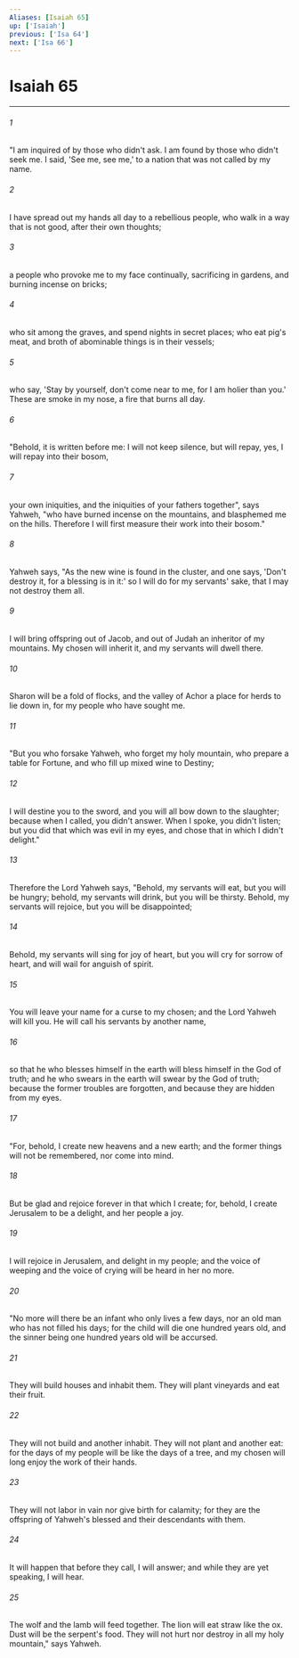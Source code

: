```yaml
---
Aliases: [Isaiah 65]
up: ['Isaiah']
previous: ['Isa 64']
next: ['Isa 66']
---
```

# Isaiah 65
***





###### 1 

"I am inquired of by those who didn't ask. I am found by those who didn't seek me. I said, 'See me, see me,' to a nation that was not called by my name. 



###### 2 

I have spread out my hands all day to a rebellious people, who walk in a way that is not good, after their own thoughts; 



###### 3 

a people who provoke me to my face continually, sacrificing in gardens, and burning incense on bricks; 



###### 4 

who sit among the graves, and spend nights in secret places; who eat pig's meat, and broth of abominable things is in their vessels; 



###### 5 

who say, 'Stay by yourself, don't come near to me, for I am holier than you.' These are smoke in my nose, a fire that burns all day. 



###### 6 

"Behold, it is written before me: I will not keep silence, but will repay, yes, I will repay into their bosom, 



###### 7 

your own iniquities, and the iniquities of your fathers together", says Yahweh, "who have burned incense on the mountains, and blasphemed me on the hills. Therefore I will first measure their work into their bosom." 



###### 8 

Yahweh says, "As the new wine is found in the cluster, and one says, 'Don't destroy it, for a blessing is in it:' so I will do for my servants' sake, that I may not destroy them all. 



###### 9 

I will bring offspring out of Jacob, and out of Judah an inheritor of my mountains. My chosen will inherit it, and my servants will dwell there. 



###### 10 

Sharon will be a fold of flocks, and the valley of Achor a place for herds to lie down in, for my people who have sought me. 



###### 11 

"But you who forsake Yahweh, who forget my holy mountain, who prepare a table for Fortune, and who fill up mixed wine to Destiny; 



###### 12 

I will destine you to the sword, and you will all bow down to the slaughter; because when I called, you didn't answer. When I spoke, you didn't listen; but you did that which was evil in my eyes, and chose that in which I didn't delight." 



###### 13 

Therefore the Lord Yahweh says, "Behold, my servants will eat, but you will be hungry; behold, my servants will drink, but you will be thirsty. Behold, my servants will rejoice, but you will be disappointed; 



###### 14 

Behold, my servants will sing for joy of heart, but you will cry for sorrow of heart, and will wail for anguish of spirit. 



###### 15 

You will leave your name for a curse to my chosen; and the Lord Yahweh will kill you. He will call his servants by another name, 



###### 16 

so that he who blesses himself in the earth will bless himself in the God of truth; and he who swears in the earth will swear by the God of truth; because the former troubles are forgotten, and because they are hidden from my eyes. 



###### 17 

"For, behold, I create new heavens and a new earth; and the former things will not be remembered, nor come into mind. 



###### 18 

But be glad and rejoice forever in that which I create; for, behold, I create Jerusalem to be a delight, and her people a joy. 



###### 19 

I will rejoice in Jerusalem, and delight in my people; and the voice of weeping and the voice of crying will be heard in her no more. 



###### 20 

"No more will there be an infant who only lives a few days, nor an old man who has not filled his days; for the child will die one hundred years old, and the sinner being one hundred years old will be accursed. 



###### 21 

They will build houses and inhabit them. They will plant vineyards and eat their fruit. 



###### 22 

They will not build and another inhabit. They will not plant and another eat: for the days of my people will be like the days of a tree, and my chosen will long enjoy the work of their hands. 



###### 23 

They will not labor in vain nor give birth for calamity; for they are the offspring of Yahweh's blessed and their descendants with them. 



###### 24 

It will happen that before they call, I will answer; and while they are yet speaking, I will hear. 



###### 25 

The wolf and the lamb will feed together. The lion will eat straw like the ox. Dust will be the serpent's food. They will not hurt nor destroy in all my holy mountain," says Yahweh.
